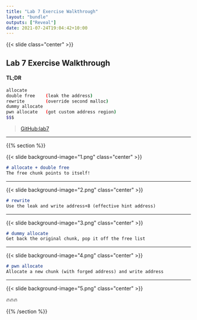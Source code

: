 ```yaml
---
title: "Lab 7 Exercise Walkthrough"
layout: "bundle"
outputs: ["Reveal"]
date: 2021-07-24T19:04:42+10:00
---
```


{{< slide class="center" >}}

## Lab 7 Exercise Walkthrough

#### TL;DR

```bash
allocate
double free    (leak the address)
rewrite        (override second malloc)
dummy allocate 
pwn allocate   (got custom address region)
$$$
```

> [GitHub:lab7](https://github.com/featherbear/tutoring-unsw-21t2-cs6447/tree/master/lab7)

---

{{% section %}}

{{< slide background-image="1.png" class="center" >}}

```md
# allocate + double free
The free chunk points to itself!
```

---

{{< slide background-image="2.png" class="center" >}}

```md
# rewrite
Use the leak and write address+8 (effective hint address)
```

---

{{< slide background-image="3.png" class="center" >}}

```md
# dummy allocate
Get back the original chunk, pop it off the free list
```

---

{{< slide background-image="4.png" class="center" >}}

```md
# pwn allocate
Allocate a new chunk (with forged address) and write address
```

---

{{< slide background-image="5.png" class="center" >}}

🔥🔥🔥

{{% /section %}}